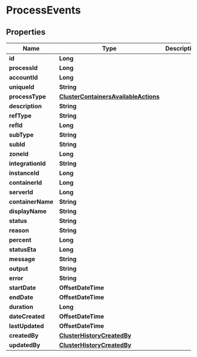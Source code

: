 

# ProcessEvents

## Properties

Name | Type | Description | Notes
------------ | ------------- | ------------- | -------------
**id** | **Long** |  |  [optional]
**processId** | **Long** |  |  [optional]
**accountId** | **Long** |  |  [optional]
**uniqueId** | **String** |  |  [optional]
**processType** | [**ClusterContainersAvailableActions**](ClusterContainersAvailableActions.md) |  |  [optional]
**description** | **String** |  |  [optional]
**refType** | **String** |  |  [optional]
**refId** | **Long** |  |  [optional]
**subType** | **String** |  |  [optional]
**subId** | **String** |  |  [optional]
**zoneId** | **Long** |  |  [optional]
**integrationId** | **String** |  |  [optional]
**instanceId** | **Long** |  |  [optional]
**containerId** | **Long** |  |  [optional]
**serverId** | **Long** |  |  [optional]
**containerName** | **String** |  |  [optional]
**displayName** | **String** |  |  [optional]
**status** | **String** |  |  [optional]
**reason** | **String** |  |  [optional]
**percent** | **Long** |  |  [optional]
**statusEta** | **Long** |  |  [optional]
**message** | **String** |  |  [optional]
**output** | **String** |  |  [optional]
**error** | **String** |  |  [optional]
**startDate** | **OffsetDateTime** |  |  [optional]
**endDate** | **OffsetDateTime** |  |  [optional]
**duration** | **Long** |  |  [optional]
**dateCreated** | **OffsetDateTime** |  |  [optional]
**lastUpdated** | **OffsetDateTime** |  |  [optional]
**createdBy** | [**ClusterHistoryCreatedBy**](ClusterHistoryCreatedBy.md) |  |  [optional]
**updatedBy** | [**ClusterHistoryCreatedBy**](ClusterHistoryCreatedBy.md) |  |  [optional]




